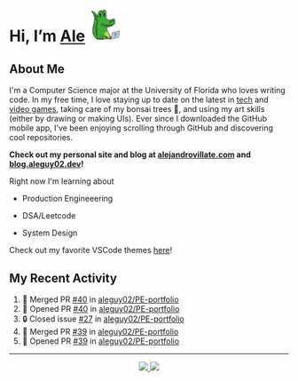 <!---
Credit to @wei and @AlexanderWangY for inspiration
--->

<p>
  <h1>
    Hi, I’m <a href="https://github.com/aleguy02">Ale</a>
    <img src="public/images/gator.png" width="60">
  </h1>
<p/>

<h2>About Me</h2>

I'm a Computer Science major at the University of Florida who loves writing code.
In my free time, I love staying up to date on the latest in <a href="https://techcrunch.com/" target="_blank">tech</a> 
and <a href="https://www.youtube.com/c/SkillUp" target="_blank">video games</a>, 
taking care of my bonsai trees 🌱, 
and using my art skills (either by drawing or making UIs).
Ever since I downloaded the GitHub mobile app, I’ve been enjoying scrolling through GitHub and discovering cool repositories.

**Check out my personal site and blog at [alejandrovillate.com](https://alejandrovillate.com) and [blog.aleguy02.dev](https://blog.aleguy02.dev)!**


Right now I'm learning about
- Production Engineeering
- DSA/Leetcode
- System Design

  <!--- TODO: add button to follow profile here --->

Check out my favorite VSCode themes <a href="https://github.com/aleguy02/aleguy02/tree/main/config-files/VS%20Code/themes">here</a>!

<h2>My Recent Activity</h2>

<!--START_SECTION:activity-->
1. 🎉 Merged PR [#40](https://github.com/aleguy02/PE-portfolio/pull/40) in [aleguy02/PE-portfolio](https://github.com/aleguy02/PE-portfolio)
2. 💪 Opened PR [#40](https://github.com/aleguy02/PE-portfolio/pull/40) in [aleguy02/PE-portfolio](https://github.com/aleguy02/PE-portfolio)
3. 🔒 Closed issue [#27](https://github.com/aleguy02/PE-portfolio/issues/27) in [aleguy02/PE-portfolio](https://github.com/aleguy02/PE-portfolio)
4. 🎉 Merged PR [#39](https://github.com/aleguy02/PE-portfolio/pull/39) in [aleguy02/PE-portfolio](https://github.com/aleguy02/PE-portfolio)
5. 💪 Opened PR [#39](https://github.com/aleguy02/PE-portfolio/pull/39) in [aleguy02/PE-portfolio](https://github.com/aleguy02/PE-portfolio)
<!--END_SECTION:activity-->


-----
<p align="center">
  <a href="https://github.com/aleguy02">
    <img src="https://img.shields.io/badge/github-@aleguy02-211F1F?logo=github&logoColor=white&style=flat-square" />
  </a>
  <a href="https://www.linkedin.com/in/alejandrovillate1/">
    <img src="https://img.shields.io/badge/linkedin-Alejandro_Villate-0072B1?logo=linkedin&style=flat-square" />
  </a>
</p>
